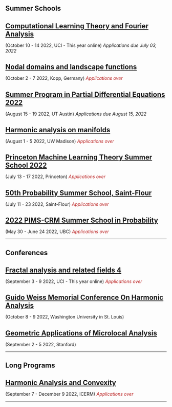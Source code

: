 
<style>
  .application{
  font-style: italic;
  }
  .application.over{
  color:#bb2222;
  }
  .date_and_place{
  }
  
  h2{
  margin-bottom:5px
  }
</style>
## Summer Schools

## [Computational Learning Theory and Fourier Analysis](https://sites.google.com/view/paata/learning?authuser=0)
<span class = 'date_and_place'>(October 10  -  14 2022, UCI - This year online)</span> <span class = 'application due'> Applications due July 03, 2022</span>


## [Nodal domains and landscape functions](https://www.math.uni-bonn.de/ag/ana/WiSe2223/summer_school/)
<span class = 'date_and_place'>(October 2  -  7 2022, Kopp, Germany)</span> <span class = 'application over'> Applications over</span>


## [Summer Program in Partial Differential Equations 2022](https://analysispde.ma.utexas.edu/summer-program-in-partial-differential-equations-2022/)
<span class = 'date_and_place'>(August 15  -  19 2022, UT Austin)</span> <span class = 'application due'> Applications due August 15, 2022</span>


## [Harmonic analysis on manifolds](https://sites.google.com/view/2022summerschool/main-page)
<span class = 'date_and_place'>(August 1  -  5 2022, UW Madison)</span> <span class = 'application over'> Applications over</span>


## [Princeton Machine Learning Theory Summer School 2022](https://mlschool.princeton.edu/)
<span class = 'date_and_place'>(July 13  -  17 2022, Princeton)</span> <span class = 'application over'> Applications over</span>


## [50th Probability Summer School, Saint-Flour](https://lmbp.uca.fr/stflour/)
<span class = 'date_and_place'>(July 11  -  23 2022, Saint-Flour)</span> <span class = 'application over'> Applications over</span>


## [2022 PIMS-CRM Summer School in Probability](https://secure.math.ubc.ca/Links/ssprob22/index.php)
<span class = 'date_and_place'>(May 30  - June 24 2022, UBC)</span> <span class = 'application over'> Applications over</span>


___
## Conferences

## [Fractal analysis and related fields 4](https://farf4.math.cnrs.fr/)
<span class = 'date_and_place'>(September 3  -  9 2022, UCI - This year online)</span> <span class = 'application over'> Applications over</span>


## [ Guido Weiss Memorial Conference On Harmonic Analysis](http://guidomemorial.wustl.edu/)
<span class = 'date_and_place'>(October 8  -  9 2022, Washington University in St. Louis)</span> 


## [Geometric Applications of Microlocal Analysis](https://web.stanford.edu/~andras/microloc-conf-22.html)
<span class = 'date_and_place'>(September 2  -  5 2022, Stanford)</span> 


___
## Long Programs

## [Harmonic Analysis and Convexity](https://icerm.brown.edu/programs/sp-f22/)
<span class = 'date_and_place'>(September 7  - December 9 2022, ICERM)</span> <span class = 'application over'> Applications over</span>


___
